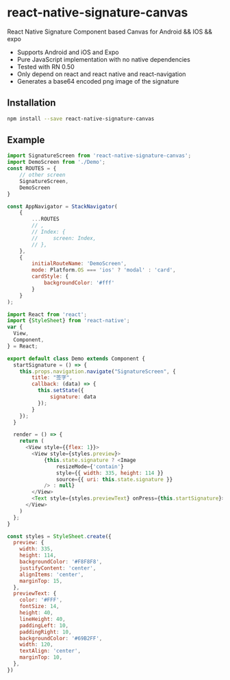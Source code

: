 # react-native-signature-canvas
React Native Signature Component based Canvas for Android &amp;&amp; IOS &amp;&amp; expo

- Supports Android and iOS and Expo
- Pure JavaScript implementation with no native dependencies
- Tested with RN 0.50
- Only depend on react and react native and react-navigation
- Generates a base64 encoded png image of the signature

## Installation

```sh
npm install --save react-native-signature-canvas
```

## Example

```js
import SignatureScreen from 'react-native-signature-canvas';
import DemoScreen from './Demo';
const ROUTES = {
    // other screen
    SignatureScreen,
    DemoScreen
}

const AppNavigator = StackNavigator(
    {
        ...ROUTES
        // ,
        // Index: {
        //     screen: Index,
        // },
    },
    {
        initialRouteName: 'DemoScreen',
        mode: Platform.OS === 'ios' ? 'modal' : 'card',
        cardStyle: {
            backgroundColor: '#fff'
        }
    }
);

import React from 'react';
import {StyleSheet} from 'react-native';
var {
  View,
  Component,
} = React;

export default class Demo extends Component {
  startSignature = () => {
    this.props.navigation.navigate("SignatureScreen", {
        title: "签字",
        callback: (data) => {
          this.setState({
              signature: data
          });
        }
    });
  }

  render = () => {
    return (
      <View style={{flex: 1}}>
        <View style={styles.preview}>
            {this.state.signature ? <Image
                resizeMode={'contain'}
                style={{ width: 335, height: 114 }}
                source={{ uri: this.state.signature }}
            /> : null}
        </View>
        <Text style={styles.previewText} onPress={this.startSignature}>开始签字</Text>
      </View>
    )
  };
}

const styles = StyleSheet.create({
  preview: {
    width: 335,
    height: 114,
    backgroundColor: '#F8F8F8',
    justifyContent: 'center',
    alignItems: 'center',
    marginTop: 15,
  },
  previewText: {
    color: '#FFF',
    fontSize: 14,
    height: 40,
    lineHeight: 40,
    paddingLeft: 10,
    paddingRight: 10,
    backgroundColor: '#69B2FF',
    width: 120,
    textAlign: 'center',
    marginTop: 10,
  },
})
```